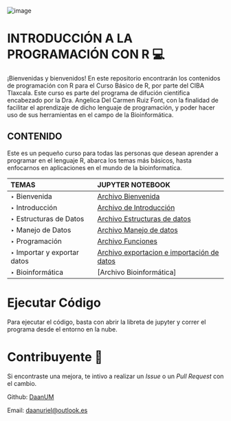 ![image](https://user-images.githubusercontent.com/76456116/161364163-ce2bc94e-550f-4745-8e04-ad14bded3016.png)

# INTRODUCCIÓN A LA PROGRAMACIÓN CON R 💻

¡Bienvenidas y bienvenidos! En este repositorio encontrarán los contenidos de programación con R para el Curso Básico de R, por parte del CIBA Tlaxcala. Este curso es parte del programa de difución cientifica encabezado por la Dra. Angelica Del Carmen Ruiz Font, con la finalidad de facilitar el aprendizaje de dicho lenguaje de programación, y poder hacer uso de sus herramientas en el campo de la Bioinformática. 

## CONTENIDO
Este es un pequeño curso para todas las personas que desean aprender a programar en el lenguaje  R, abarca los temas más básicos, hasta enfocarnos en aplicaciones en el mundo de la bioinformatica. 

| TEMAS | JUPYTER NOTEBOOK |
|:--- |:---|
| ‣ Bienvenida| [Archivo Bienvenida](https://colab.research.google.com/drive/15Yz55D3Sy7p6RhxoMFm1xw91Hod6Gox9)|
| ‣ Introducción| [Archivo de Introducción](https://colab.research.google.com/drive/14H0ma341lEcVQj4nW0AwGrBfdTQYtNZA#scrollTo=ca3e73dc)|
| ‣ Estructuras de Datos | [Archivo Estructuras de datos](https://colab.research.google.com/drive/1gRWyHYGSDrr2pAw2i7j-OFjw-sZ-__gc)|
| ‣ Manejo de Datos | [Archivo Manejo de datos](https://colab.research.google.com/drive/1n0HPI-6kR6XMxdABMxWdhjXeq4puFsB2?hl=es)|
| ‣ Programación | [Archivo Funciones](https://colab.research.google.com/drive/1edb6hdGeICZu2gGoYDjoQsMz-sTCJ37v?hl=es) |
| ‣ Importar y exportar datos | [Archivo exportacion e importación de datos](https://colab.research.google.com/drive/1imkqG_XsQcv--bP-XFlf7QHkkCN1nQsS)|
| ‣ Bioinformática| [Archivo Bioinformática]|

#  Ejecutar Código
Para ejecutar el código, basta con abrir la libreta de jupyter y correr el programa  desde el entorno en la nube.

# Contribuyente 🤝
Si encontraste una mejora, te intivo a realizar un *Issue* o un *Pull Request* con el cambio.

Github: [DaanUM](https://github.com/DaanUM)
  
Email:  [daanuriel@outlook.es](https://outlook.live.com/owa/)
